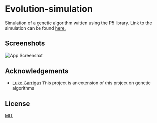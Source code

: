 # Evolution-simulation

Simulation of a genetic algorithm written using the P5 library. Link to the simulation can be found [here.](https://zimehrabbasi.github.io/Evolution-simulation/)

## Screenshots

![App Screenshot](https://via.placeholder.com/468x300?text=App+Screenshot+Here)

  
## Acknowledgements

 - [Luke Garrigan](https://dev.to/lukegarrigan/genetic-algorithms-in-javascript-mc3)
    This project is an extension of this project on genetic algorithms

  
## License

[MIT](https://choosealicense.com/licenses/mit/)

  
